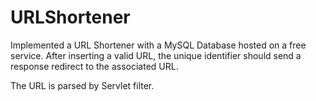 # URLShortener

Implemented a URL Shortener with a MySQL Database hosted on a free service. After inserting a valid URL, the unique identifier should send a response redirect to the associated URL.

The URL is parsed by Servlet filter.
